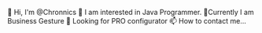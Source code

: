 👋 Hi, I'm @Chronnics
👀 I am interested in Java Programmer.
🌱Currently I am Business Gesture
💞️ Looking for PRO configurator
📫 How to contact me...
<!---
Chronnics/Chronnics is a ✨ special ✨ repository because its `README.md` (this file) appears on your GitHub profile.
You can click the Preview link to take a look at your changes.
--->
